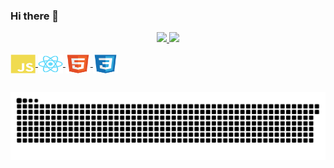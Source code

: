 ### Hi there 👋

<div align="center">
  <a href="https://github.com/kennedyEmanoel">
  <img height="150em" src="https://github-readme-stats.vercel.app/api?username=kennedyEmanoel&show_icons=true&theme=prussian&include_all_commits=true&count_private=true"/>
  <img height="150em" src="https://github-readme-stats.vercel.app/api/top-langs/?username=kennedyEmanoel&layout=compact&langs_count=7&theme=prussian"/>
</div>
  
<div style="display: inline_block"><br>
  <img align="center" alt="kennedy-Js" height="30" width="40" src="https://raw.githubusercontent.com/devicons/devicon/master/icons/javascript/javascript-plain.svg">
  <img align="center" alt="kennedy-React" height="30" width="40" src="https://raw.githubusercontent.com/devicons/devicon/master/icons/react/react-original.svg">
  <img align="center" alt="kennedy-HTML" height="30" width="40" src="https://raw.githubusercontent.com/devicons/devicon/master/icons/html5/html5-original.svg">
  <img align="center" alt="kennedy-CSS" height="30" width="40" src="https://raw.githubusercontent.com/devicons/devicon/master/icons/css3/css3-original.svg">
</div>
  
##

![Snake animation](https://github.com/kennedyEmanoel/kennedyEmanoel/blob/output/github-contribution-grid-snake.svg)
